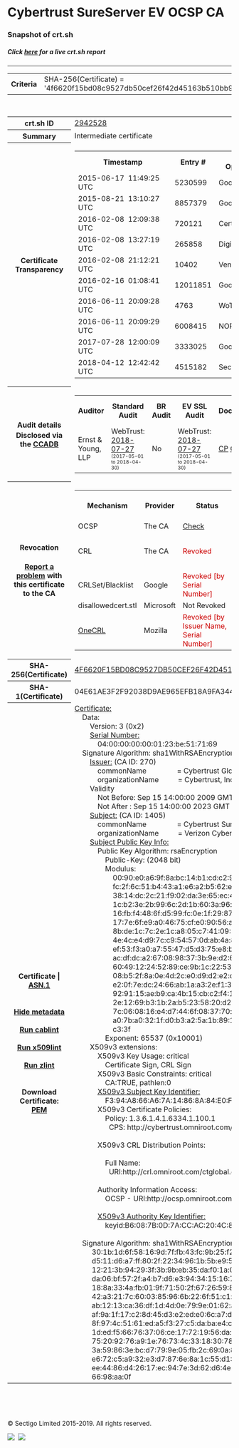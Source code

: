 # Cybertrust SureServer EV OCSP CA
### Snapshot of crt.sh
##### Click [here](https://crt.sh/?q=4F6620F15BD08C9527DB50CEF26F42D45163B510BB956E9E9E83C99B82C0AF71) for a live crt.sh report

---
<!DOCTYPE HTML PUBLIC "-//W3C//DTD HTML 4.0 Transitional//EN">
<HTML>

<BODY>

<TABLE>
  <TR>
    <TH class="outer">Criteria</TH>
    <TD class="outer">SHA-256(Certificate) = '4f6620f15bd08c9527db50cef26f42d45163b510bb956e9e9e83c99b82c0af71'</TD>
  </TR>
</TABLE>
<BR>
<TABLE>
  <TR>
    <TH class="outer">crt.sh ID</TH>
    <TD class="outer"><A href="?id=2942528">2942528</A></TD>
  </TR>
  <TR>
    <TH class="outer">Summary</TH>
    <TD class="outer">Intermediate certificate</TD>
  </TR>
  <TR>
    <TH class="outer">Certificate<BR>Transparency</TH>
    <TD class="outer">
<TABLE class="options" style="margin-left:0px">
  <TR>
    <TH>Timestamp</TH>
    <TH>Entry #</TH>
    <TH>Log Operator</TH>
    <TH>Log URL</TH>
  </TR>
  <TR>
    <TD>2015-06-17&nbsp; <FONT class="small">11:49:25 UTC</FONT></TD>
    <TD>5230599</TD>
    <TD>Google</TD>
    <TD>https://ct.googleapis.com/rocketeer</TD>
  </TR>
  <TR>
    <TD>2015-08-21&nbsp; <FONT class="small">13:10:27 UTC</FONT></TD>
    <TD>8857379</TD>
    <TD>Google</TD>
    <TD>https://ct.googleapis.com/pilot</TD>
  </TR>
  <TR>
    <TD>2016-02-08&nbsp; <FONT class="small">12:09:38 UTC</FONT></TD>
    <TD>720121</TD>
    <TD>Certly</TD>
    <TD>https://log.certly.io</TD>
  </TR>
  <TR>
    <TD>2016-02-08&nbsp; <FONT class="small">13:27:19 UTC</FONT></TD>
    <TD>265858</TD>
    <TD>DigiCert</TD>
    <TD>https://ct1.digicert-ct.com/log</TD>
  </TR>
  <TR>
    <TD>2016-02-08&nbsp; <FONT class="small">21:12:21 UTC</FONT></TD>
    <TD>10402</TD>
    <TD>Venafi</TD>
    <TD>https://ctlog.api.venafi.com</TD>
  </TR>
  <TR>
    <TD>2016-02-16&nbsp; <FONT class="small">01:08:41 UTC</FONT></TD>
    <TD>12011851</TD>
    <TD>Google</TD>
    <TD>https://ct.googleapis.com/aviator</TD>
  </TR>
  <TR>
    <TD>2016-06-11&nbsp; <FONT class="small">20:09:28 UTC</FONT></TD>
    <TD>4763</TD>
    <TD>WoTrus</TD>
    <TD>https://ctlog.wosign.com</TD>
  </TR>
  <TR>
    <TD>2016-06-11&nbsp; <FONT class="small">20:09:29 UTC</FONT></TD>
    <TD>6008415</TD>
    <TD>NORDUnet</TD>
    <TD>https://plausible.ct.nordu.net</TD>
  </TR>
  <TR>
    <TD>2017-07-28&nbsp; <FONT class="small">12:00:09 UTC</FONT></TD>
    <TD>3333025</TD>
    <TD>Google</TD>
    <TD>https://ct.googleapis.com/skydiver</TD>
  </TR>
  <TR>
    <TD>2018-04-12&nbsp; <FONT class="small">12:42:42 UTC</FONT></TD>
    <TD>4515182</TD>
    <TD>Sectigo</TD>
    <TD>https://dodo.ct.comodo.com</TD>
  </TR>
</TABLE>
    </TD>
  </TR>
  <TR>
    <TH class="outer">Audit details<BR>
      <DIV class="small" style="padding-top:3px">Disclosed via the
        <A href="//ccadb-public.secure.force.com/mozilla/PublicAllIntermediateCerts" target="_blank">CCADB</A></DIV>
    </TH>
    <TD class="outer">
<TABLE class="options" style="margin-left:0px">
  <TR>
    <TH>Auditor</TH>
    <TH>Standard Audit</TH>
    <TH>BR Audit</TH>
    <TH>EV SSL Audit</TH>
    <TH>Documents</TH>
    <TH>CCADB</TH>
    <TH>Root Owner / Certificate</TH>
  </TR>
  <TR>
    <TD style="vertical-align:middle">Ernst & Young, LLP</TD>
    <TD>WebTrust:
      <A href="https://bug1479561.bmoattachments.org/attachment.cgi?id=8996060" target="_blank">2018-07-27</A>
      <BR><FONT style="font-size:8pt">(2017-05-01 to 2018-04-30)</FONT></TD>
    <TD>No    <TD>WebTrust:
      <A href="https://bug1479561.bmoattachments.org/attachment.cgi?id=8996061" target="_blank">2018-07-27</A>
      <BR><FONT style="font-size:8pt">(2017-05-01 to 2018-04-30)</FONT></TD>
    <TD>
      <A href="https://secure.omniroot.com/repository/" target="blank">CP</A>
      <A href="https://secure.omniroot.com/repository/" target="blank">CPS</A>
    </TD>
    <TD><A href="//ccadb.force.com/001o000000cdcPmAAI" target="_blank">001o000000cdcPmAAI</A></TD>
    <TD><A href="/?id=60565">DigiCert</A></TD>
  </TR>
</TABLE>
    </TD>
  </TR>
  <TR>
    <TH class="outer">Revocation<BR><BR>
      <DIV class="small" style="padding-top:3px"><A href="?id=2942528&opt=problemreporting">Report a problem</A> with<BR>this certificate to the CA</DIV></TH>
    <TD class="outer">
      <TABLE class="options" style="margin-left:0px">
        <TR>
          <TH>Mechanism</TH>
          <TH>Provider</TH>
          <TH>Status</TH>
          <TH>Revocation Date</TH>
          <TH>Last Observed in CRL</TH>
          <TH>Last Checked <SPAN style="color:#CC0000;vertical-align:middle;font-size:70%;font-weight:normal">(Error)</SPAN></TH>
        </TR>
        <TR>
          <TD>OCSP</TD>
          <TD>The CA</TD>
          <TD><A href="?id=2942528&opt=ocsp">Check</A></TD>
          <TD><SPAN style="color:#888888">?</SPAN></TD>
          <TD><SPAN style="color:#888888">n/a</SPAN></TD>
          <TD><SPAN style="color:#888888">?</SPAN></TD>
        </TR>
        <TR>
          <TD>CRL</TD>
          <TD>The CA</TD>
          <TD><SPAN style="color:#CC0000">Revoked</SPAN></TD><TD>2018-05-01&nbsp; <FONT class="small">16:28:28 UTC</FONT></TD><TD>2019-12-03&nbsp; <FONT class="small">12:40:46 UTC</FONT></TD><TD>2019-12-04&nbsp; <FONT class="small">17:06:55 UTC</FONT></TD>
        </TR>
        <TR>
          <TD>CRLSet/Blacklist</TD>
          <TD>Google</TD>
          <TD><SPAN style="color:#CC0000">Revoked [by Serial Number]</SPAN></TD>
          <TD><SPAN style="color:#888888">n/a</SPAN></TD>
          <TD><SPAN style="color:#888888">n/a</SPAN></TD>
          <TD><SPAN style="color:#888888">n/a</SPAN></TD>
        </TR>
        <TR>
          <TD>disallowedcert.stl</TD>
          <TD>Microsoft</TD>
          <TD>Not Revoked</TD>
          <TD><SPAN style="color:#888888">n/a</SPAN></TD>
          <TD><SPAN style="color:#888888">n/a</SPAN></TD>
          <TD><SPAN style="color:#888888">n/a</SPAN></TD>
        </TR>
        <TR>
          <TD><A href="/mozilla-onecrl" target="_blank">OneCRL</A></TD>
          <TD>Mozilla</TD>
          <TD><SPAN style="color:#CC0000">Revoked [by Issuer Name, Serial Number]</SPAN></TD><TD>2018-05-30&nbsp; <FONT class="small">12:35:03 UTC</FONT></TD>
          <TD><SPAN style="color:#888888">n/a</SPAN></TD>
          <TD><SPAN style="color:#888888">n/a</SPAN></TD>
        </TR>
      </TABLE>
    </TD>
  </TR>
  <TR>
    <TH class="outer">SHA-256(Certificate)</TH>
    <TD class="outer"><A href="//censys.io/certificates/4f6620f15bd08c9527db50cef26f42d45163b510bb956e9e9e83c99b82c0af71">4F6620F15BD08C9527DB50CEF26F42D45163B510BB956E9E9E83C99B82C0AF71</A></TD>
  </TR>
  <TR>
    <TH class="outer">SHA-1(Certificate)</TH>
    <TD class="outer">04E61AE3F2F92038D9AE965EFB18A9FA34483CC6</TD>
  </TR>
  <TR>
    <TH class="outer">Certificate | <A href="?asn1=2942528">ASN.1</A>
      <SPAN class="small"><BR>
      <BR><BR><A href="?id=2942528&opt=nometadata">Hide metadata</A>
      <BR><BR><A href="?id=2942528&opt=cablint">Run cablint</A>
      <BR><BR><A href="?id=2942528&opt=x509lint">Run x509lint</A>
      <BR><BR><A href="?id=2942528&opt=zlint">Run zlint</A>
      <BR><BR><BR>Download Certificate: <A href="?d=2942528">PEM</A>
      </SPAN>
    </TH>
    <TD class="text"><A href="?d=2942528">Certificate:</A><BR>&nbsp;&nbsp;&nbsp;&nbsp;Data:<BR>&nbsp;&nbsp;&nbsp;&nbsp;&nbsp;&nbsp;&nbsp;&nbsp;Version:&nbsp;3&nbsp;(0x2)<BR>&nbsp;&nbsp;&nbsp;&nbsp;&nbsp;&nbsp;&nbsp;&nbsp;<A href="?serial=04000000000123be517169">Serial&nbsp;Number:</A><BR>&nbsp;&nbsp;&nbsp;&nbsp;&nbsp;&nbsp;&nbsp;&nbsp;&nbsp;&nbsp;&nbsp;&nbsp;04:00:00:00:00:01:23:be:51:71:69<BR>&nbsp;&nbsp;&nbsp;&nbsp;Signature&nbsp;Algorithm:&nbsp;sha1WithRSAEncryption<BR>&nbsp;&nbsp;&nbsp;&nbsp;&nbsp;&nbsp;&nbsp;&nbsp;<A href="?caid=270">Issuer:</A> <SPAN class="small">(CA ID: 270)</SPAN><BR>&nbsp;&nbsp;&nbsp;&nbsp;&nbsp;&nbsp;&nbsp;&nbsp;&nbsp;&nbsp;&nbsp;&nbsp;commonName&nbsp;&nbsp;&nbsp;&nbsp;&nbsp;&nbsp;&nbsp;&nbsp;&nbsp;&nbsp;&nbsp;&nbsp;&nbsp;&nbsp;&nbsp;&nbsp;=&nbsp;Cybertrust&nbsp;Global&nbsp;Root<BR>&nbsp;&nbsp;&nbsp;&nbsp;&nbsp;&nbsp;&nbsp;&nbsp;&nbsp;&nbsp;&nbsp;&nbsp;organizationName&nbsp;&nbsp;&nbsp;&nbsp;&nbsp;&nbsp;&nbsp;&nbsp;&nbsp;&nbsp;=&nbsp;Cybertrust,&nbsp;Inc<BR>&nbsp;&nbsp;&nbsp;&nbsp;&nbsp;&nbsp;&nbsp;&nbsp;Validity<BR>&nbsp;&nbsp;&nbsp;&nbsp;&nbsp;&nbsp;&nbsp;&nbsp;&nbsp;&nbsp;&nbsp;&nbsp;Not&nbsp;Before:&nbsp;Sep&nbsp;15&nbsp;14:00:00&nbsp;2009&nbsp;GMT<BR>&nbsp;&nbsp;&nbsp;&nbsp;&nbsp;&nbsp;&nbsp;&nbsp;&nbsp;&nbsp;&nbsp;&nbsp;Not&nbsp;After&nbsp;:&nbsp;Sep&nbsp;15&nbsp;14:00:00&nbsp;2023&nbsp;GMT<BR>&nbsp;&nbsp;&nbsp;&nbsp;&nbsp;&nbsp;&nbsp;&nbsp;<A href="?caid=1405">Subject:</A> <SPAN class="small">(CA ID: 1405)</SPAN><BR>&nbsp;&nbsp;&nbsp;&nbsp;&nbsp;&nbsp;&nbsp;&nbsp;&nbsp;&nbsp;&nbsp;&nbsp;commonName&nbsp;&nbsp;&nbsp;&nbsp;&nbsp;&nbsp;&nbsp;&nbsp;&nbsp;&nbsp;&nbsp;&nbsp;&nbsp;&nbsp;&nbsp;&nbsp;=&nbsp;Cybertrust&nbsp;SureServer&nbsp;EV&nbsp;OCSP&nbsp;CA<BR>&nbsp;&nbsp;&nbsp;&nbsp;&nbsp;&nbsp;&nbsp;&nbsp;&nbsp;&nbsp;&nbsp;&nbsp;organizationName&nbsp;&nbsp;&nbsp;&nbsp;&nbsp;&nbsp;&nbsp;&nbsp;&nbsp;&nbsp;=&nbsp;Verizon&nbsp;Cybertrust&nbsp;Security<BR>&nbsp;&nbsp;&nbsp;&nbsp;&nbsp;&nbsp;&nbsp;&nbsp;<A href="?spkisha256=6868823b1204756ec738ea09d95faa9da3e4a6e151662c35228d76ec99370fb7">Subject&nbsp;Public&nbsp;Key&nbsp;Info:</A><BR>&nbsp;&nbsp;&nbsp;&nbsp;&nbsp;&nbsp;&nbsp;&nbsp;&nbsp;&nbsp;&nbsp;&nbsp;Public&nbsp;Key&nbsp;Algorithm:&nbsp;rsaEncryption<BR>&nbsp;&nbsp;&nbsp;&nbsp;&nbsp;&nbsp;&nbsp;&nbsp;&nbsp;&nbsp;&nbsp;&nbsp;&nbsp;&nbsp;&nbsp;&nbsp;Public-Key:&nbsp;(2048&nbsp;bit)<BR>&nbsp;&nbsp;&nbsp;&nbsp;&nbsp;&nbsp;&nbsp;&nbsp;&nbsp;&nbsp;&nbsp;&nbsp;&nbsp;&nbsp;&nbsp;&nbsp;Modulus:<BR>&nbsp;&nbsp;&nbsp;&nbsp;&nbsp;&nbsp;&nbsp;&nbsp;&nbsp;&nbsp;&nbsp;&nbsp;&nbsp;&nbsp;&nbsp;&nbsp;&nbsp;&nbsp;&nbsp;&nbsp;00:90:e0:a6:9f:8a:bc:14:b1:cd:c2:9a:40:66:68:<BR>&nbsp;&nbsp;&nbsp;&nbsp;&nbsp;&nbsp;&nbsp;&nbsp;&nbsp;&nbsp;&nbsp;&nbsp;&nbsp;&nbsp;&nbsp;&nbsp;&nbsp;&nbsp;&nbsp;&nbsp;fc:2f:6c:51:b4:43:a1:e6:a2:b5:62:ec:e2:6a:09:<BR>&nbsp;&nbsp;&nbsp;&nbsp;&nbsp;&nbsp;&nbsp;&nbsp;&nbsp;&nbsp;&nbsp;&nbsp;&nbsp;&nbsp;&nbsp;&nbsp;&nbsp;&nbsp;&nbsp;&nbsp;38:14:dc:2c:21:f9:02:da:3e:65:ec:4e:d4:d0:8c:<BR>&nbsp;&nbsp;&nbsp;&nbsp;&nbsp;&nbsp;&nbsp;&nbsp;&nbsp;&nbsp;&nbsp;&nbsp;&nbsp;&nbsp;&nbsp;&nbsp;&nbsp;&nbsp;&nbsp;&nbsp;1c:b2:3e:2b:99:6c:2d:1b:60:3a:96:aa:a1:52:95:<BR>&nbsp;&nbsp;&nbsp;&nbsp;&nbsp;&nbsp;&nbsp;&nbsp;&nbsp;&nbsp;&nbsp;&nbsp;&nbsp;&nbsp;&nbsp;&nbsp;&nbsp;&nbsp;&nbsp;&nbsp;16:fb:f4:48:6f:d5:99:fc:0e:1f:29:87:9e:0a:bd:<BR>&nbsp;&nbsp;&nbsp;&nbsp;&nbsp;&nbsp;&nbsp;&nbsp;&nbsp;&nbsp;&nbsp;&nbsp;&nbsp;&nbsp;&nbsp;&nbsp;&nbsp;&nbsp;&nbsp;&nbsp;17:7e:6f:e9:a0:46:75:cf:e0:90:56:a5:58:6d:fd:<BR>&nbsp;&nbsp;&nbsp;&nbsp;&nbsp;&nbsp;&nbsp;&nbsp;&nbsp;&nbsp;&nbsp;&nbsp;&nbsp;&nbsp;&nbsp;&nbsp;&nbsp;&nbsp;&nbsp;&nbsp;8b:de:1c:7c:2e:1c:a8:05:c7:41:09:86:2e:0d:7f:<BR>&nbsp;&nbsp;&nbsp;&nbsp;&nbsp;&nbsp;&nbsp;&nbsp;&nbsp;&nbsp;&nbsp;&nbsp;&nbsp;&nbsp;&nbsp;&nbsp;&nbsp;&nbsp;&nbsp;&nbsp;4e:4c:e4:d9:7c:c9:54:57:0d:ab:4a:84:51:64:08:<BR>&nbsp;&nbsp;&nbsp;&nbsp;&nbsp;&nbsp;&nbsp;&nbsp;&nbsp;&nbsp;&nbsp;&nbsp;&nbsp;&nbsp;&nbsp;&nbsp;&nbsp;&nbsp;&nbsp;&nbsp;ef:53:f3:a0:a7:55:47:d5:d3:75:e8:b9:d4:81:39:<BR>&nbsp;&nbsp;&nbsp;&nbsp;&nbsp;&nbsp;&nbsp;&nbsp;&nbsp;&nbsp;&nbsp;&nbsp;&nbsp;&nbsp;&nbsp;&nbsp;&nbsp;&nbsp;&nbsp;&nbsp;ac:df:dc:a2:67:08:98:37:3b:9e:d2:61:c1:65:05:<BR>&nbsp;&nbsp;&nbsp;&nbsp;&nbsp;&nbsp;&nbsp;&nbsp;&nbsp;&nbsp;&nbsp;&nbsp;&nbsp;&nbsp;&nbsp;&nbsp;&nbsp;&nbsp;&nbsp;&nbsp;60:49:12:24:52:89:ce:9b:1c:22:53:1b:6c:c1:cb:<BR>&nbsp;&nbsp;&nbsp;&nbsp;&nbsp;&nbsp;&nbsp;&nbsp;&nbsp;&nbsp;&nbsp;&nbsp;&nbsp;&nbsp;&nbsp;&nbsp;&nbsp;&nbsp;&nbsp;&nbsp;08:b5:2f:8a:0e:4d:2c:e0:d9:d2:e2:c2:af:c6:57:<BR>&nbsp;&nbsp;&nbsp;&nbsp;&nbsp;&nbsp;&nbsp;&nbsp;&nbsp;&nbsp;&nbsp;&nbsp;&nbsp;&nbsp;&nbsp;&nbsp;&nbsp;&nbsp;&nbsp;&nbsp;e2:0f:7e:dc:24:66:ab:1a:a3:2e:f1:3c:f3:17:21:<BR>&nbsp;&nbsp;&nbsp;&nbsp;&nbsp;&nbsp;&nbsp;&nbsp;&nbsp;&nbsp;&nbsp;&nbsp;&nbsp;&nbsp;&nbsp;&nbsp;&nbsp;&nbsp;&nbsp;&nbsp;92:91:15:ae:b9:ca:4b:15:cb:c2:f4:1c:81:6a:b3:<BR>&nbsp;&nbsp;&nbsp;&nbsp;&nbsp;&nbsp;&nbsp;&nbsp;&nbsp;&nbsp;&nbsp;&nbsp;&nbsp;&nbsp;&nbsp;&nbsp;&nbsp;&nbsp;&nbsp;&nbsp;2e:12:69:b3:1b:2a:b5:23:58:20:d2:e4:cb:dd:c2:<BR>&nbsp;&nbsp;&nbsp;&nbsp;&nbsp;&nbsp;&nbsp;&nbsp;&nbsp;&nbsp;&nbsp;&nbsp;&nbsp;&nbsp;&nbsp;&nbsp;&nbsp;&nbsp;&nbsp;&nbsp;7c:06:08:16:e4:d7:44:6f:08:37:70:ae:63:ac:f4:<BR>&nbsp;&nbsp;&nbsp;&nbsp;&nbsp;&nbsp;&nbsp;&nbsp;&nbsp;&nbsp;&nbsp;&nbsp;&nbsp;&nbsp;&nbsp;&nbsp;&nbsp;&nbsp;&nbsp;&nbsp;a0:7b:a0:32:1f:d0:b3:a2:5a:1b:89:11:2b:0a:39:<BR>&nbsp;&nbsp;&nbsp;&nbsp;&nbsp;&nbsp;&nbsp;&nbsp;&nbsp;&nbsp;&nbsp;&nbsp;&nbsp;&nbsp;&nbsp;&nbsp;&nbsp;&nbsp;&nbsp;&nbsp;c3:3f<BR>&nbsp;&nbsp;&nbsp;&nbsp;&nbsp;&nbsp;&nbsp;&nbsp;&nbsp;&nbsp;&nbsp;&nbsp;&nbsp;&nbsp;&nbsp;&nbsp;Exponent:&nbsp;65537&nbsp;(0x10001)<BR>&nbsp;&nbsp;&nbsp;&nbsp;&nbsp;&nbsp;&nbsp;&nbsp;X509v3&nbsp;extensions:<BR>&nbsp;&nbsp;&nbsp;&nbsp;&nbsp;&nbsp;&nbsp;&nbsp;&nbsp;&nbsp;&nbsp;&nbsp;X509v3&nbsp;Key&nbsp;Usage:&nbsp;critical<BR>&nbsp;&nbsp;&nbsp;&nbsp;&nbsp;&nbsp;&nbsp;&nbsp;&nbsp;&nbsp;&nbsp;&nbsp;&nbsp;&nbsp;&nbsp;&nbsp;Certificate&nbsp;Sign,&nbsp;CRL&nbsp;Sign<BR>&nbsp;&nbsp;&nbsp;&nbsp;&nbsp;&nbsp;&nbsp;&nbsp;&nbsp;&nbsp;&nbsp;&nbsp;X509v3&nbsp;Basic&nbsp;Constraints:&nbsp;critical<BR>&nbsp;&nbsp;&nbsp;&nbsp;&nbsp;&nbsp;&nbsp;&nbsp;&nbsp;&nbsp;&nbsp;&nbsp;&nbsp;&nbsp;&nbsp;&nbsp;CA:TRUE,&nbsp;pathlen:0<BR>&nbsp;&nbsp;&nbsp;&nbsp;&nbsp;&nbsp;&nbsp;&nbsp;&nbsp;&nbsp;&nbsp;&nbsp;<A href="?ski=f394a866a67a14868a84e0f51cdbf90b14d05405">X509v3&nbsp;Subject&nbsp;Key&nbsp;Identifier:</A><BR>&nbsp;&nbsp;&nbsp;&nbsp;&nbsp;&nbsp;&nbsp;&nbsp;&nbsp;&nbsp;&nbsp;&nbsp;&nbsp;&nbsp;&nbsp;&nbsp;F3:94:A8:66:A6:7A:14:86:8A:84:E0:F5:1C:DB:F9:0B:14:D0:54:05<BR>&nbsp;&nbsp;&nbsp;&nbsp;&nbsp;&nbsp;&nbsp;&nbsp;&nbsp;&nbsp;&nbsp;&nbsp;X509v3&nbsp;Certificate&nbsp;Policies:&nbsp;<BR>&nbsp;&nbsp;&nbsp;&nbsp;&nbsp;&nbsp;&nbsp;&nbsp;&nbsp;&nbsp;&nbsp;&nbsp;&nbsp;&nbsp;&nbsp;&nbsp;Policy:&nbsp;1.3.6.1.4.1.6334.1.100.1<BR>&nbsp;&nbsp;&nbsp;&nbsp;&nbsp;&nbsp;&nbsp;&nbsp;&nbsp;&nbsp;&nbsp;&nbsp;&nbsp;&nbsp;&nbsp;&nbsp;&nbsp;&nbsp;CPS:&nbsp;http://cybertrust.omniroot.com/repository<BR><BR>&nbsp;&nbsp;&nbsp;&nbsp;&nbsp;&nbsp;&nbsp;&nbsp;&nbsp;&nbsp;&nbsp;&nbsp;X509v3&nbsp;CRL&nbsp;Distribution&nbsp;Points:&nbsp;<BR><BR>&nbsp;&nbsp;&nbsp;&nbsp;&nbsp;&nbsp;&nbsp;&nbsp;&nbsp;&nbsp;&nbsp;&nbsp;&nbsp;&nbsp;&nbsp;&nbsp;Full&nbsp;Name:<BR>&nbsp;&nbsp;&nbsp;&nbsp;&nbsp;&nbsp;&nbsp;&nbsp;&nbsp;&nbsp;&nbsp;&nbsp;&nbsp;&nbsp;&nbsp;&nbsp;&nbsp;&nbsp;URI:http://crl.omniroot.com/ctglobal.crl<BR><BR>&nbsp;&nbsp;&nbsp;&nbsp;&nbsp;&nbsp;&nbsp;&nbsp;&nbsp;&nbsp;&nbsp;&nbsp;Authority&nbsp;Information&nbsp;Access:&nbsp;<BR>&nbsp;&nbsp;&nbsp;&nbsp;&nbsp;&nbsp;&nbsp;&nbsp;&nbsp;&nbsp;&nbsp;&nbsp;&nbsp;&nbsp;&nbsp;&nbsp;OCSP&nbsp;-&nbsp;URI:http://ocsp.omniroot.com/evssl<BR><BR>&nbsp;&nbsp;&nbsp;&nbsp;&nbsp;&nbsp;&nbsp;&nbsp;&nbsp;&nbsp;&nbsp;&nbsp;<A href="?ski=b6087b0d7accac204c8656325ecfab6e852d7057">X509v3&nbsp;Authority&nbsp;Key&nbsp;Identifier:</A><BR>&nbsp;&nbsp;&nbsp;&nbsp;&nbsp;&nbsp;&nbsp;&nbsp;&nbsp;&nbsp;&nbsp;&nbsp;&nbsp;&nbsp;&nbsp;&nbsp;keyid:B6:08:7B:0D:7A:CC:AC:20:4C:86:56:32:5E:CF:AB:6E:85:2D:70:57<BR><BR>&nbsp;&nbsp;&nbsp;&nbsp;Signature&nbsp;Algorithm:&nbsp;sha1WithRSAEncryption<BR>&nbsp;&nbsp;&nbsp;&nbsp;&nbsp;&nbsp;&nbsp;&nbsp;&nbsp;30:1b:1d:6f:58:16:9d:7f:fb:43:fc:9b:25:f2:ee:b1:5e:27:<BR>&nbsp;&nbsp;&nbsp;&nbsp;&nbsp;&nbsp;&nbsp;&nbsp;&nbsp;d5:11:d6:a7:ff:80:2f:22:34:96:1b:5b:e9:55:95:fd:ea:73:<BR>&nbsp;&nbsp;&nbsp;&nbsp;&nbsp;&nbsp;&nbsp;&nbsp;&nbsp;12:21:3b:94:29:3f:3b:9b:eb:35:da:f0:1a:0a:43:fc:69:24:<BR>&nbsp;&nbsp;&nbsp;&nbsp;&nbsp;&nbsp;&nbsp;&nbsp;&nbsp;da:06:bf:57:2f:a4:b7:d6:e3:94:34:15:16:76:75:92:d5:b7:<BR>&nbsp;&nbsp;&nbsp;&nbsp;&nbsp;&nbsp;&nbsp;&nbsp;&nbsp;18:8a:33:4a:fb:01:9f:71:50:2f:67:26:59:8f:3e:61:20:47:<BR>&nbsp;&nbsp;&nbsp;&nbsp;&nbsp;&nbsp;&nbsp;&nbsp;&nbsp;42:a3:21:7c:60:03:85:96:6b:22:6f:51:c1:ec:4f:3d:d6:85:<BR>&nbsp;&nbsp;&nbsp;&nbsp;&nbsp;&nbsp;&nbsp;&nbsp;&nbsp;ab:12:13:ca:36:df:1d:4d:0e:79:9e:01:62:a8:05:d5:1c:c3:<BR>&nbsp;&nbsp;&nbsp;&nbsp;&nbsp;&nbsp;&nbsp;&nbsp;&nbsp;af:9a:1f:17:c2:8d:45:d3:e2:ed:e0:6c:a7:d8:d9:d5:0d:18:<BR>&nbsp;&nbsp;&nbsp;&nbsp;&nbsp;&nbsp;&nbsp;&nbsp;&nbsp;8f:97:4c:51:61:ed:a5:f3:27:c5:da:ba:e4:ca:98:ed:8b:8a:<BR>&nbsp;&nbsp;&nbsp;&nbsp;&nbsp;&nbsp;&nbsp;&nbsp;&nbsp;1d:ed:f5:66:76:37:06:ce:17:72:19:56:da:85:37:d2:57:0d:<BR>&nbsp;&nbsp;&nbsp;&nbsp;&nbsp;&nbsp;&nbsp;&nbsp;&nbsp;75:20:92:76:a9:1e:76:73:4c:33:18:30:78:86:22:d7:02:bb:<BR>&nbsp;&nbsp;&nbsp;&nbsp;&nbsp;&nbsp;&nbsp;&nbsp;&nbsp;3a:59:86:3e:bc:d7:79:9e:05:fb:2c:69:0a:8a:09:58:4b:47:<BR>&nbsp;&nbsp;&nbsp;&nbsp;&nbsp;&nbsp;&nbsp;&nbsp;&nbsp;e6:72:c5:a9:32:e3:d7:87:6e:8a:1c:55:d1:16:d4:5f:83:d9:<BR>&nbsp;&nbsp;&nbsp;&nbsp;&nbsp;&nbsp;&nbsp;&nbsp;&nbsp;ee:44:86:d4:26:17:ec:94:7e:3d:62:d6:4e:5c:a0:5d:86:23:<BR>&nbsp;&nbsp;&nbsp;&nbsp;&nbsp;&nbsp;&nbsp;&nbsp;&nbsp;66:98:aa:0f<BR>    </TD>
  </TR>
</TABLE>

  <BR><BR><BR>

  <P class="copyright">&copy; Sectigo Limited 2015-2019. All rights reserved.</P>
  <DIV>
    <A href="https://sectigo.com/"><IMG src="/sectigo_s.png"></A>
    &nbsp;<A href="https://github.com/crtsh"><IMG src="/GitHub-Mark-32px.png"></A>
  </DIV>
</BODY>
</HTML>

